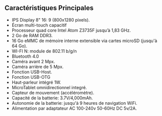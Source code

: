 ﻿## Caractéristiques Principales

* IPS Display 8" 16: 9 (800x1280 pixels). 
* Écran multi-touch capacitif 
* Processeur quad core Intel Atom Z3735F jusqu’à 1,83 GHz. 
* 2 Go de RAM DDR3. 
* 16 Go eMMC de mémoire interne extensible via cartes microSD (jusqu'à 64 Go). 
* WI-FI N: module de 802.11 b/g/n 
* Bluetooth 4.0 
* Caméra avant 2 Mpx. 
* Caméra arrière de 5 Mpx. 
* Fonction USB-Host. 
* Fonction USB-OTG 
*  Haut-parleur intégré 1W. 
* MicroTablet omnidirectionnel integré. 
* Capteur de mouvement (accéléromètre). 
* Capacité de la batterie: 3.7V/4,000mAh. 
* Autonomie de la batterie: jusqu'à 9 heures de navigation WiFi. 
* Alimentation par adaptateur AC 100-240v 50-60Hz DC 5v/2A. 




